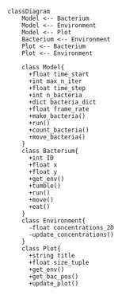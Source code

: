 ```mermaidclassDiagram    Model <-- Bacterium    Model <-- Environment    Model <-- Plot    Bacterium <-- Environment    Plot <-- Bacterium    Plot <-- Environment        class Model{      +float time_start      +int max_n_iter      +float time_step      +int n_bacteria      +dict bacteria_dict      +float frame_rate      +make_bacteria()      +run()      +count_bacteria()      +move_bacteria()    }    class Bacterium{      +int ID      +float x      +float y      +get_env()      +tumble()      +run()      +move()      +eat()    }    class Environment{      -float concentrations_2D      -update_concentrations()    }    class Plot{      +string title      +float size_tuple      +get_env()      +get_bac_pos()      +update_plot()```